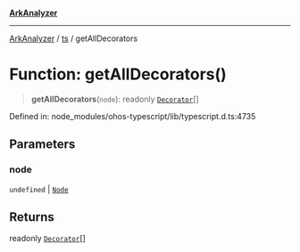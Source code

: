 [**ArkAnalyzer**](../../../../README.md)

***

[ArkAnalyzer](../../../../globals.md) / [ts](../README.md) / getAllDecorators

# Function: getAllDecorators()

> **getAllDecorators**(`node`): readonly [`Decorator`](../interfaces/Decorator.md)[]

Defined in: node\_modules/ohos-typescript/lib/typescript.d.ts:4735

## Parameters

### node

`undefined` | [`Node`](../interfaces/Node.md)

## Returns

readonly [`Decorator`](../interfaces/Decorator.md)[]
